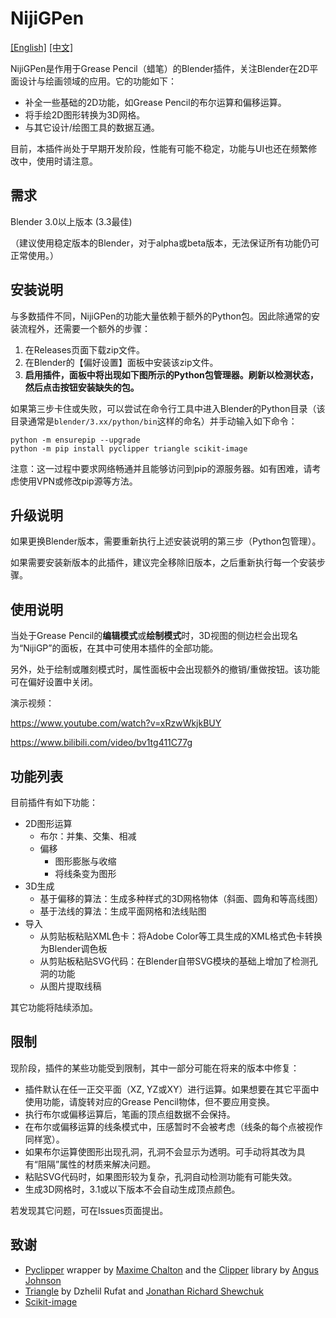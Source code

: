 # NijiGPen

[[English]](README.md) [[中文]](README_zh.md)

NijiGPen是作用于Grease Pencil（蜡笔）的Blender插件，关注Blender在2D平面设计与绘画领域的应用。它的功能如下：

- 补全一些基础的2D功能，如Grease Pencil的布尔运算和偏移运算。
- 将手绘2D图形转换为3D网格。
- 与其它设计/绘图工具的数据互通。

目前，本插件尚处于早期开发阶段，性能有可能不稳定，功能与UI也还在频繁修改中，使用时请注意。

## 需求

Blender 3.0以上版本 (3.3最佳)

（建议使用稳定版本的Blender，对于alpha或beta版本，无法保证所有功能仍可正常使用。）

## 安装说明

与多数插件不同，NijiGPen的功能大量依赖于额外的Python包。因此除通常的安装流程外，还需要一个额外的步骤：

1. 在Releases页面下载zip文件。
2. 在Blender的【偏好设置】面板中安装该zip文件。
3. **启用插件，面板中将出现如下图所示的Python包管理器。刷新以检测状态，然后点击按钮安装缺失的包。**

如果第三步卡住或失败，可以尝试在命令行工具中进入Blender的Python目录（该目录通常是`blender/3.xx/python/bin`这样的命名）并手动输入如下命令：

```
python -m ensurepip --upgrade
python -m pip install pyclipper triangle scikit-image
```

注意：这一过程中要求网络畅通并且能够访问到pip的源服务器。如有困难，请考虑使用VPN或修改pip源等方法。

## 升级说明

如果更换Blender版本，需要重新执行上述安装说明的第三步（Python包管理）。

如果需要安装新版本的此插件，建议完全移除旧版本，之后重新执行每一个安装步骤。

## 使用说明

当处于Grease Pencil的**编辑模式**或**绘制模式**时，3D视图的侧边栏会出现名为“NijiGP”的面板，在其中可使用本插件的全部功能。

另外，处于绘制或雕刻模式时，属性面板中会出现额外的撤销/重做按钮。该功能可在偏好设置中关闭。

演示视频：

https://www.youtube.com/watch?v=xRzwWkjkBUY

https://www.bilibili.com/video/bv1tg411C77g

## 功能列表

目前插件有如下功能：

- 2D图形运算
    - 布尔：并集、交集、相减
    - 偏移
        - 图形膨胀与收缩
        - 将线条变为图形
- 3D生成
    - 基于偏移的算法：生成多种样式的3D网格物体（斜面、圆角和等高线图）
    - 基于法线的算法：生成平面网格和法线贴图
- 导入
    - 从剪贴板粘贴XML色卡：将Adobe Color等工具生成的XML格式色卡转换为Blender调色板
    - 从剪贴板粘贴SVG代码：在Blender自带SVG模块的基础上增加了检测孔洞的功能
    - 从图片提取线稿

其它功能将陆续添加。

## 限制

现阶段，插件的某些功能受到限制，其中一部分可能在将来的版本中修复：

- 插件默认在任一正交平面（XZ, YZ或XY）进行运算。如果想要在其它平面中使用功能，请旋转对应的Grease Pencil物体，但不要应用变换。
- 执行布尔或偏移运算后，笔画的顶点组数据不会保持。
- 在布尔或偏移运算的线条模式中，压感暂时不会被考虑（线条的每个点被视作同样宽）。
- 如果布尔运算使图形出现孔洞，孔洞不会显示为透明。可手动将其改为具有“阻隔”属性的材质来解决问题。
- 粘贴SVG代码时，如果图形较为复杂，孔洞自动检测功能有可能失效。
- 生成3D网格时，3.1或以下版本不会自动生成顶点颜色。

若发现其它问题，可在Issues页面提出。

## 致谢

- [Pyclipper](https://github.com/fonttools/pyclipper) wrapper by [Maxime Chalton](https://sites.google.com/site/maxelsbackyard/home/pyclipper) and the [Clipper](http://www.angusj.com/delphi/clipper.php) library by [Angus Johnson](http://www.angusj.com/delphi/clipper.php)
- [Triangle](https://github.com/drufat/triangle) by Dzhelil Rufat and [Jonathan Richard Shewchuk](http://www.cs.berkeley.edu/~jrs)
- [Scikit-image](https://scikit-image.org/) 